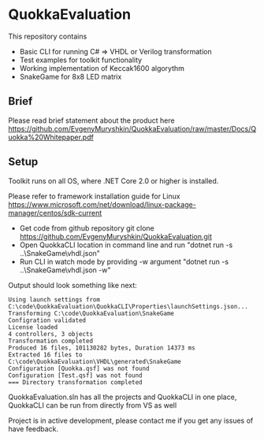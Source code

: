 # QuokkaEvaluation

This repository contains 
* Basic CLI for running C# => VHDL or Verilog transformation
* Test examples for toolkit functionality
* Working implementation of Keccak1600 algorythm
* SnakeGame for 8x8 LED matrix

## Brief
Please read brief statement about the product here https://github.com/EvgenyMuryshkin/QuokkaEvaluation/raw/master/Docs/Quokka%20Whitepaper.pdf

## Setup 
Toolkit runs on all OS, where .NET Core 2.0 or higher is installed.

Please refer to framework installation guide for Linux https://www.microsoft.com/net/download/linux-package-manager/centos/sdk-current

* Get code from github repository git clone https://github.com/EvgenyMuryshkin/QuokkaEvaluation.git
* Open QuokkaCLI location in command line and run "dotnet run -s ..\SnakeGame\vhdl.json"
* Run CLI in watch mode by providing -w argument "dotnet run -s ..\SnakeGame\vhdl.json -w"

Output should look something like next:
```
Using launch settings from C:\code\QuokkaEvaluation\QuokkaCLI\Properties\launchSettings.json...
Transforming C:\code\QuokkaEvaluation\SnakeGame
Configration validated
License loaded
4 controllers, 3 objects
Transformation completed
Produced 16 files, 101130282 bytes, Duration 14373 ms
Extracted 16 files to C:\code\QuokkaEvaluation\VHDL\generated\SnakeGame
Configuration [Quokka.qsf] was not found
Configuration [Test.qsf] was not found
=== Directory transformation completed
```

QuokkaEvaluation.sln has all the projects and QuokkaCLI in one place, QuokkaCLI can be run from directly from VS as well

Project is in active development, please contact me if you get any issues of have feedback.
